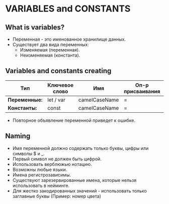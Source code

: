 # VARIABLES and CONSTANTS

## What is variables?
- Переменная - это именованное хранилище данных.
- Существует два вида переменных:
  - Изменяемая (переменная).
  - Неизменяемая (константа).

## Variables and constants creating
Тип|Ключевое слово|Имя|Оп-р присваивания|Данные
---|---|---|---|---
__Переменные:__ |let / var|camelCaseName|=|data
__Константы:__ |const|camelCaseName|=|data

- Повторное объявление переменной приведет к ошибке.

## Naming
- Имя переменной должно содержать только буквы, цифры или символы $ и _.
- Первый символ не должен быть цифрой.
- Использовать верблюжью нотацию.
- Возможны любые языки.
- Имена регистрозависимы.
- Существуют зарезервированные имена, которые нельзя использовать в нейминге.
- Для жестко закодированных значений - использовать только заглавные буквы (Пример: номер цвета)